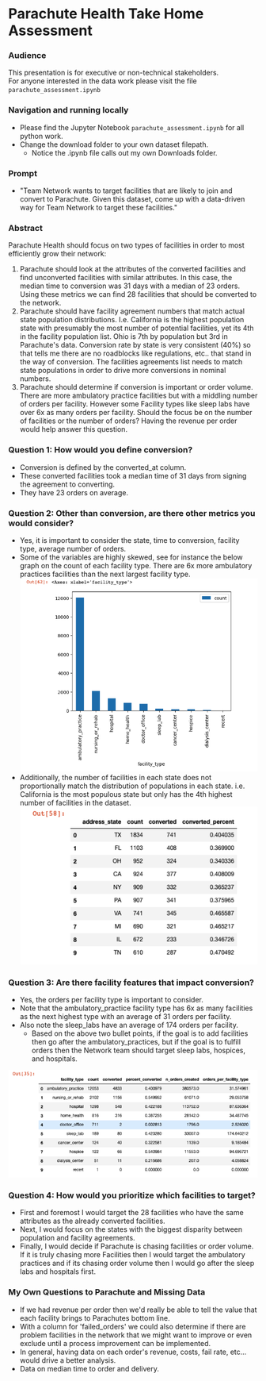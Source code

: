 # Parachute Health Take Home Assessment 


### Audience
This presentation is for executive or non-technical stakeholders.  
For anyone interested in the data work please visit the file `parachute_assessment.ipynb` 

### Navigation and running locally
- Please find the Jupyter Notebook `parachute_assessment.ipynb` for all python work. 
- Change the download folder to your own dataset filepath. 
  - Notice the .ipynb file calls out my own Downloads folder. 


### Prompt
- "Team Network wants to target facilities that are likely to join and convert to Parachute. Given this dataset, come up with a data-driven way for Team Network to target these facilities."


### Abstract
Parachute Health should focus on two types of facilities in order to most efficiently grow their network:
1. Parachute should look at the attributes of the converted facilities and find unconverted facilities with similar attributes. In this case, the median time to conversion was 31 days with a median of 23 orders. Using these metrics we can find 28 facilities that should be converted to the network. 
2. Parachute should have facility agreement numbers that match actual state population distributions.  I.e. California is the highest population state with presumably the most number of potential facilities, yet its 4th in the facility population list.  Ohio is 7th by population but 3rd in Parachute's data. Conversion rate by state is very consistent (40%) so that tells me there are no roadblocks like regulations, etc.. that stand in the way of conversion.  The facilities agreements list needs to match state populations in order to drive more conversions in nominal numbers. 
3. Parachute should determine if conversion is important or order volume.  There are more ambulatory practice facilities but with a middling number of orders per facility.  However some Facility types like sleep labs have over 6x as many orders per facility.  Should the focus be on the number of facilities or the number of orders?  Having the revenue per order would help answer this question. 

### Question 1: How would you define conversion?
- Conversion is defined by the converted_at column. 
- These converted facilities took a median time of 31 days from signing the agreement to converting. 
- They have 23 orders on average. 

### Question 2: Other than conversion, are there other metrics you would consider?
- Yes, it is important to consider the state, time to conversion, facility type, average number of orders. 
- Some of the variables are highly skewed, see for instance the below graph on the count of each facility type. There are 6x more ambulatory practices facilities than the next largest facility type.
![alt text](./images/chart1.png)
- Additionally, the number of facilities in each state does not proportionally match the distribution of populations in each state.  i.e. California is the most populous state but only has the 4th highest number of facilities in the dataset. 
![alt text](./images/table_state.png)


### Question 3: Are there facility features that impact conversion?
- Yes, the orders per facility type is important to consider. 
- Note that the ambulatory_practice facility type has 6x as many facilities as the next highest type with an average of 31 orders per facility. 
- Also note the sleep_labs have an average of 174 orders per facility. 
  - Based on the above two bullet points, if the goal is to add facilities then go after the ambulatory_practices, but if the goal is to fulfill orders then the Network team should target sleep labs, hospices, and hospitals.

![alt text](./images/table1.png)

### Question 4: How would you prioritize which facilities to target?
- First and foremost I would target the 28 facilities who have the same attributes as the already converted facilities. 
- Next, I would focus on the states with the biggest disparity between population and facility agreements. 
- Finally, I would decide if Parachute is chasing facilities or order volume.  If it is truly chasing more Facilities then I would target the ambulatory practices and if its chasing order volume then I would go after the sleep labs and hospitals first. 


### My Own Questions to Parachute and Missing Data
- If we had revenue per order then we'd really be able to tell the value that each facility brings to Parachutes bottom line. 
- With a column for 'failed_orders' we could also determine if there are problem facilities in the network that we might want to improve or even exclude until a process improvement can be implemented. 
- In general, having data on each order's revenue, costs, fail rate, etc... would drive a better analysis. 
- Data on median time to order and delivery. 